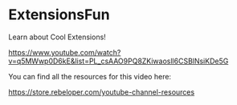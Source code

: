 # ExtensionsFun

Learn about Cool Extensions!

https://www.youtube.com/watch?v=q5MWwp0D6kE&list=PL_csAAO9PQ8ZKiwaosll6CSBlNsiKDe5G

You can find all the resources for this video here:

https://store.rebeloper.com/youtube-channel-resources
